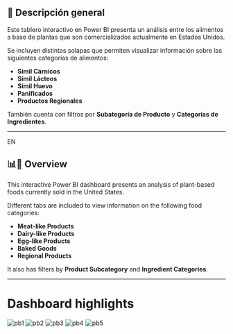 ## 🧾 Descripción general

Este tablero interactivo en Power BI presenta un análisis entre los alimentos a base de plantas que son comercializados actualmente en Estados Unidos. 

Se incluyen distintas solapas que permiten visualizar información sobre las siguientes categorías de alimentos:
- **Símil Cárnicos**
- **Símil Lácteos**
- **Símil Huevo**
- **Panificados**
- **Productos Regionales**

También cuenta con filtros por **Subategoría de Producto** y **Categorías de Ingredientes**.
__________________________________________________________________________________________________________________________________________
EN

## 📊🧾 Overview

This interactive Power BI dashboard presents an analysis of plant-based foods currently sold in the United States.

Different tabs are included to view information on the following food categories:
- **Meat-like Products**
- **Dairy-like Products**
- **Egg-like Products**
- **Baked Goods**
- **Regional Products**

It also has filters by **Product Subcategory** and **Ingredient Categories**.
__________________________________________________________________________________________________________________________________________
# Dashboard highlights
![pb1](https://github.com/user-attachments/assets/6fd4fbae-c963-43d8-a367-2be6c6d43398)
![pb2](https://github.com/user-attachments/assets/9ef4eec9-b2d1-4e72-b0ab-fd1d72281822)
![pb3](https://github.com/user-attachments/assets/c0a05d68-6810-4954-bc1d-b7130fe2a8cf)
![pb4](https://github.com/user-attachments/assets/2802918e-bfb2-4812-8efd-8a105cc528d5)
![pb5](https://github.com/user-attachments/assets/c92ea538-874d-4af5-bd8f-4af28160fe7f)
